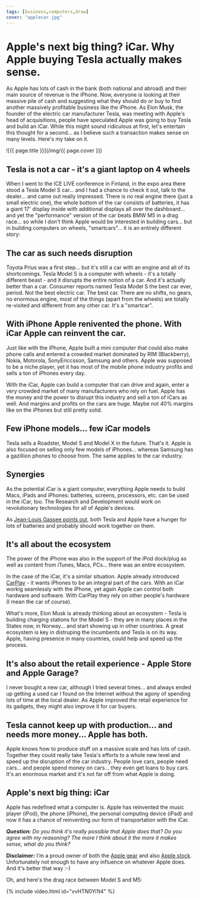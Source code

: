 ```yaml
---
tags: [business,computers,draw]
cover: "applecar.jpg"
---
```


# Apple's next big thing? iCar. Why Apple buying Tesla actually makes sense.

As Apple has lots of cash in the bank (both national and abroad) and their main source of revenue is the iPhone. Now, everyone is looking at their massive pile of cash and suggesting what they should do or buy to find another massively profitable business like the iPhone. As Elon Musk, the founder of the electric car manufacturer Tesla, was meeting with Apple's head of acquisitions, people have speculated Apple was going to buy Tesla and build an iCar. While this might sound ridiculous at first, let's entertain this thought for a second... as I believe such a transaction makes sense on many levels. Here's my take on it.

<!--More-->

![{{ page.title }}](/img/{{ page.cover }})

## Tesla is not a car - it's a giant laptop on 4 wheels

When I went to the ICE LIVE conference in Finland, in the expo area there stood a Tesla Model S car... and I had a chance to check it out, talk to the dealer... and came out really impressed. There is no real engine there (just a small electric one), the whole bottom of the car consists of batteries, it has a giant 17' display inside with additional displays all over the dashboard... and yet the "performance" version of the car beats BMW M5 in a drag race... so while I don't think Apple would be interested in building cars... but in building computers on wheels, "smartcars"... it is an entirely different story:

## The car as such needs disruption

Toyota Prius was a first step... but it's still a car with an engine and all of its shortcomings. Tesla Model S is a computer with wheels - it's a totally different beast - and it disrupts the entire notion of a car. And it's actually better than a car. Consumer reports named Tesla Model S the best car ever, period. Not the best electric car. The best car. There are no shifts, no gears, no enormous engine, most of the things (apart from the wheels) are totally re-visited and different from any other car. It's a "smartcar".

## With iPhone Apple renivented the phone. With iCar Apple can reinvent the car.

Just like with the iPhone, Apple built a mini computer that could also make phone calls and entered a crowded market dominated by RIM (Blackberry), Nokia, Motorola, SonyEriccsson, Samsung and others. Apple was supposed to be a niche player, yet it has most of the mobile phone industry profits and sells a ton of iPhones every day.

With the iCar, Apple can build a computer that can drive and again, enter a very crowded market of many manufacturers who rely on fuel. Apple has the money and the power to disrupt this industry and sell a ton of iCars as well. And margins and profits on the cars are huge. Maybe not 40% margins like on the iPhones but still pretty solid.

## Few iPhone models... few iCar models

Tesla sells a Roadster, Model S and Model X in the future. That's it. Apple is also focused on selling only few models of iPhones... whereas Samsung has a gazillion phones to choose from. The same applies to the car industry.

## Synergies

As the potential iCar is a giant computer, everything Apple needs to build Macs, iPads and iPhones: batteries, screens, processors, etc. can be used in the iCar, too. The Research and Development would work on revolutionary technologies for all of Apple's devices.

As [Jean-Louis Gassee points out][jlg], both Tesla and Apple have a hunger for lots of batteries and probably should work together on them.

## It's all about the ecosystem

The power of the iPhone was also in the support of the iPod dock/plug as well as content from iTunes, Macs, PCs... there was an entire ecosystem.

In the case of the iCar, it's a similar situation. Apple already introduced [CarPlay][cp] - it wants iPhones to be an integral part of the cars. With an iCar workig seamlessly with the iPhone, yet again Apple can control both hardware and software. With CarPlay they rely on other people's hardware (I mean the car of course).

What's more, Elon Musk is already thinking about an ecosystem - Tesla is building charging stations for the Model S - they are in many places in the States now, in Norway... and start showing up in other countries. A great ecosystem is key in distruping the incumbents and Tesla is on its way. Apple, having presence in many countries, could help and speed up the process.

## It's also about the retail experience - Apple Store and Apple Garage?

I never bought a new car, although I tried several times... and always ended up getting a used car I found on the Internet without the agony of spending lots of time at the local dealer. As Apple improved the retail experience for its gadgets, they might also improve it for car buyers.

## Tesla cannot keep up with production... and needs more money... Apple has both.

Apple knows how to produce stuff on a massive scale and has lots of cash. Together they could really take Tesla's efforts to a whole new level and speed up the disruption of the car industry. People love cars, people need cars... and people spend money on cars... they even get loans to buy cars. It's an enormous market and it's not far off from what Apple is doing.

## Apple's next big thing: iCar

Apple has redefined what a computer is. Apple has reinvented the music player (iPod), the phone (iPhone), the personal computing device (iPad) and now it has a chance of reinventing our form of transportation with the iCar. 

***Question:*** *Do you think it's really possible that Apple does that? Do you agree with my reasoning? The more I think about it the more it makes sense, what do you think?*

**Disclaimer:** I'm a proud owner of both the [Apple gear][#iPadOnly] and also [Apple stock][aapl]. Unfortunately not enough to have any influence on whatever Apple does. And it's better that way :-)

Oh, and here's the drag race between Model S and M5:

{% include video.html id="vvHTN0Yi1t4" %}

[cp]: https://www.apple.com/ios/carplay/
[jlg]: http://www.mondaynote.com/2014/03/02/the-apple-tesla-connection-fun-and-reason-with-numbers/
[aapl]: http://finance.yahoo.com/q?s=AAPL
[Dropbox]: http://db.tt/kD7Liux
[Evernote]: /how-i-use-evernote
[Nozbe]: http://www.nozbe.com/
[s]: http://www.nozbe.com/signup
[#iPadOnly]: http://ipadonly.net/
[Productive! Magazine]: http://www.productivemag.com/
[Productive! Show]: /show
[Twitter]: http://twitter.com/MSliwinski


[n]: https://michael.gratis/nozbe